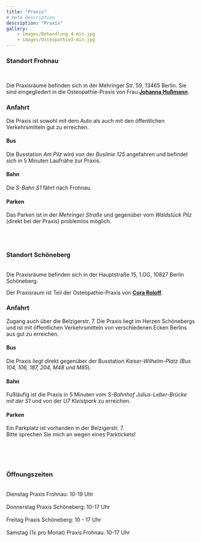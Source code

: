```yaml
---
title: "Praxis"
# meta description
description: "Praxis"
gallery: 
    - images/Behandlung 4-min.jpg
    - images/Osteopathie3-min.jpg
---
```


### Standort Frohnau
<br>

Die Praxisräume befinden sich in der Mehringer Str. 59, 13465 Berlin. Sie sind eingegliedert in die Osteopathie-Praxis von Frau **[Johanna Hußmann](https://johanna-hussmann.de "Osteopathie Johanna Hußmann")**. 

### Anfahrt  
 

Die Praxis ist sowohl mit dem Auto als auch mit den öffentlichen Verkehrsmitteln gut zu erreichen.  

#### Bus  
Die Busstation *Am Pilz* wird von der *Buslinie 125* angefahren und befindet sich in 5 Minuten Laufnähe zur Praxis.  

#### Bahn  
Die *S-Bahn S1* fährt nach Frohnau.  

#### Parken  
Das Parken ist in der *Mehringer Straße* und gegenüber vom *Waldstück Pilz* (direkt bei der Praxis) problemlos möglich.

<br>
<br>


### Standort Schöneberg
<br>
Die Praxisräume befinden sich in der Hauptstraße 15, 1.OG, 10827 Berlin Schöneberg. 

Der Praxisraum ist Teil der Osteopathie-Praxis von **[Cora Roloff](https://coraroloff-osteopathie.de "Cora Roloff Osteopathie")**.

### Anfahrt
Zugang auch über die Belzigerstr. 7. 
Die Praxis liegt im Herzen Schönebergs und ist mit öffentlichen Verkehrsmitteln von verschiedenen Ecken Berlins aus gut zu erreichen.

#### Bus
Die Praxis liegt direkt gegenüber der Busstation *Kaiser-Wilhelm-Platz (Bus 104, 106, 187, 204, M48 und M85*).

#### Bahn
Fußläufig ist die Praxis in 5 Minuten vom *S-Bahnhof Julius-Leber-Brücke mit der S1* und von der *U7 Kleistpark* zu erreichen.


#### Parken  
Ein Parkplatz ist vorhanden in der Belzigerstr. 7. <br> 
Bitte sprechen Sie mich an wegen eines Parktickets!

<br>
<br>
<br>

### Öffnungszeiten
<br>
Dienstag Praxis Frohnau: 10-19 Uhr
<br>
<br>
Donnerstag Praxis Schöneberg: 10-17 Uhr 
<br>
<br>
Freitag Praxis Schöneberg: 10 - 17 Uhr 
<br>
<br>
Samstag (1x pro Monat) Praxis Frohnau: 10-17 Uhr


